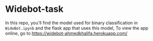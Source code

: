 # Widebot-task

In this repo, you'll find the model used for binary classification in ```WideBot.ipynb``` and the flask app that uses this model,
To view the app online, go to https://widebot-ahmedkhalifa.herokuapp.com/
